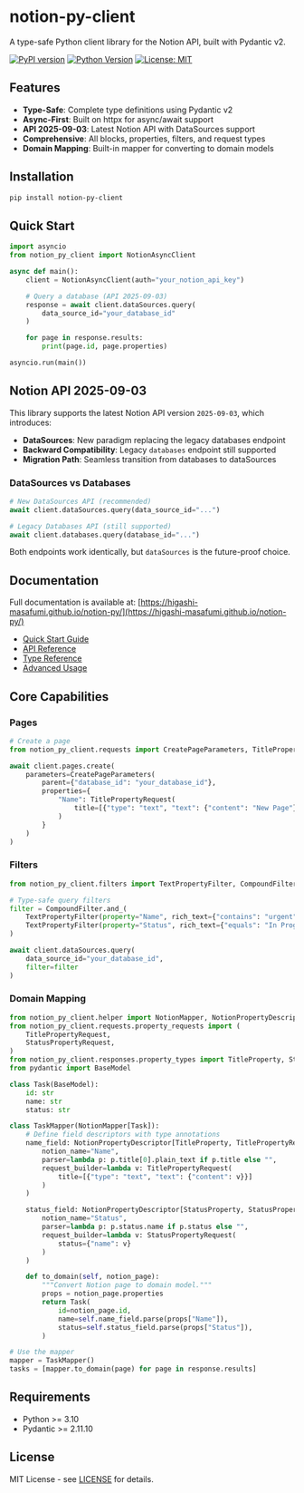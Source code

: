# notion-py-client

A type-safe Python client library for the Notion API, built with Pydantic v2.

[![PyPI version](https://badge.fury.io/py/notion-py-client.svg)](https://pypi.org/project/notion-py-client/)
[![Python Version](https://img.shields.io/pypi/pyversions/notion-py-client.svg)](https://pypi.org/project/notion-py-client/)
[![License: MIT](https://img.shields.io/badge/License-MIT-yellow.svg)](https://opensource.org/licenses/MIT)

## Features

- **Type-Safe**: Complete type definitions using Pydantic v2
- **Async-First**: Built on httpx for async/await support
- **API 2025-09-03**: Latest Notion API with DataSources support
- **Comprehensive**: All blocks, properties, filters, and request types
- **Domain Mapping**: Built-in mapper for converting to domain models

## Installation

```bash
pip install notion-py-client
```

## Quick Start

```python
import asyncio
from notion_py_client import NotionAsyncClient

async def main():
    client = NotionAsyncClient(auth="your_notion_api_key")

    # Query a database (API 2025-09-03)
    response = await client.dataSources.query(
        data_source_id="your_database_id"
    )

    for page in response.results:
        print(page.id, page.properties)

asyncio.run(main())
```

## Notion API 2025-09-03

This library supports the latest Notion API version `2025-09-03`, which introduces:

- **DataSources**: New paradigm replacing the legacy databases endpoint
- **Backward Compatibility**: Legacy `databases` endpoint still supported
- **Migration Path**: Seamless transition from databases to dataSources

### DataSources vs Databases

```python
# New DataSources API (recommended)
await client.dataSources.query(data_source_id="...")

# Legacy Databases API (still supported)
await client.databases.query(database_id="...")
```

Both endpoints work identically, but `dataSources` is the future-proof choice.

## Documentation

Full documentation is available at: [https://higashi-masafumi.github.io/notion-py/](https://higashi-masafumi.github.io/notion-py/)

- [Quick Start Guide](https://higashi-masafumi.github.io/notion-py/quickstart/)
- [API Reference](https://higashi-masafumi.github.io/notion-py/api/databases/)
- [Type Reference](https://higashi-masafumi.github.io/notion-py/types/)
- [Advanced Usage](https://higashi-masafumi.github.io/notion-py/advanced/mapper/)

## Core Capabilities

### Pages

```python
# Create a page
from notion_py_client.requests import CreatePageParameters, TitlePropertyRequest

await client.pages.create(
    parameters=CreatePageParameters(
        parent={"database_id": "your_database_id"},
        properties={
            "Name": TitlePropertyRequest(
                title=[{"type": "text", "text": {"content": "New Page"}}]
            )
        }
    )
)
```

### Filters

```python
from notion_py_client.filters import TextPropertyFilter, CompoundFilter

# Type-safe query filters
filter = CompoundFilter.and_(
    TextPropertyFilter(property="Name", rich_text={"contains": "urgent"}),
    TextPropertyFilter(property="Status", rich_text={"equals": "In Progress"})
)

await client.dataSources.query(
    data_source_id="your_database_id",
    filter=filter
)
```

### Domain Mapping

```python
from notion_py_client.helper import NotionMapper, NotionPropertyDescriptor, Field
from notion_py_client.requests.property_requests import (
    TitlePropertyRequest,
    StatusPropertyRequest,
)
from notion_py_client.responses.property_types import TitleProperty, StatusProperty
from pydantic import BaseModel

class Task(BaseModel):
    id: str
    name: str
    status: str

class TaskMapper(NotionMapper[Task]):
    # Define field descriptors with type annotations
    name_field: NotionPropertyDescriptor[TitleProperty, TitlePropertyRequest, str] = Field(
        notion_name="Name",
        parser=lambda p: p.title[0].plain_text if p.title else "",
        request_builder=lambda v: TitlePropertyRequest(
            title=[{"type": "text", "text": {"content": v}}]
        )
    )

    status_field: NotionPropertyDescriptor[StatusProperty, StatusPropertyRequest, str] = Field(
        notion_name="Status",
        parser=lambda p: p.status.name if p.status else "",
        request_builder=lambda v: StatusPropertyRequest(
            status={"name": v}
        )
    )

    def to_domain(self, notion_page):
        """Convert Notion page to domain model."""
        props = notion_page.properties
        return Task(
            id=notion_page.id,
            name=self.name_field.parse(props["Name"]),
            status=self.status_field.parse(props["Status"]),
        )

# Use the mapper
mapper = TaskMapper()
tasks = [mapper.to_domain(page) for page in response.results]
```

## Requirements

- Python >= 3.10
- Pydantic >= 2.11.10

## License

MIT License - see [LICENSE](LICENSE) for details.
